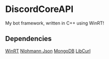 # DiscordCoreAPI
My bot framework, written in C++ using WinRT!
## Dependencies
[WinRT](https://docs.microsoft.com/en-us/windows/uwp/cpp-and-winrt-apis/intro-to-using-cpp-with-winrt)
[Nlohmann Json](https://github.com/nlohmann/json)
[MongoDB](https://docs.mongodb.com/manual/installation/)
[LibCurl](https://github.com/curl/curl)
